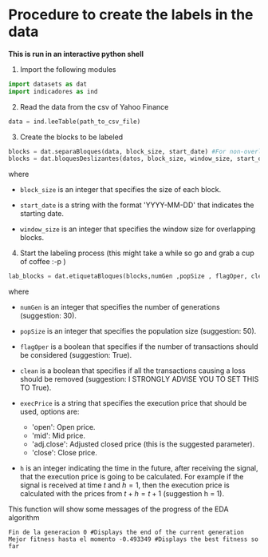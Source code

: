 # Procedure to create the labels in the data

**This is run in an interactive python shell**

1. Import the following modules

```python
import datasets as dat
import indicadores as ind
```

2. Read the data from the csv of Yahoo Finance

```python
data = ind.leeTable(path_to_csv_file)
```

3. Create the blocks to be labeled

```python
blocks = dat.separaBloques(data, block_size, start_date) #For non-overlapping blocks
blocks = dat.bloquesDeslizantes(datos, block_size, window_size, start_date) #For overlapping blocks
```
where

* ```block_size``` is an integer that specifies the size of each block.

* ```start_date``` is a string with the format 'YYYY-MM-DD' that indicates the starting date.

* ```window_size``` is an integer that specifies the window size for overlapping blocks.

4. Start the labeling process (this might take a while so go and grab a cup of coffee :-p )

```python
lab_blocks = dat.etiquetaBloques(blocks,numGen ,popSize , flagOper, clean, execPrice, execStep)
```
where

* ```numGen``` is an integer that specifies the number of generations (suggestion: 30).

* ```popSize``` is an integer that specifies the population size (suggestion: 50).

* ```flagOper``` is a boolean that specifies if the number of transactions should be considered (suggestion: True).

* ```clean``` is a boolean that specifies if all the transactions causing a loss should be removed (suggestion: I STRONGLY ADVISE YOU TO SET THIS TO True).

* ```execPrice``` is a string that specifies the execution price that should be used, options are:
    - 'open': Open price.
    - 'mid': Mid price.
    - 'adj.close': Adjusted closed price (this is the suggested parameter).
    - 'close': Close price.

* ```h``` is an integer indicating the time in the future, after receiving the signal, that the execution price is going to be calculated. For example if the signal is received at time $t$ and $h = 1$, then the execution price is calculated with the prices from $t + h = t + 1$ (suggestion h = 1).

This function will show some messages of the progress of the EDA algorithm

```
Fin de la generacion 0 #Displays the end of the current generation
Mejor fitness hasta el momento -0.493349 #Displays the best fitness so far
```
